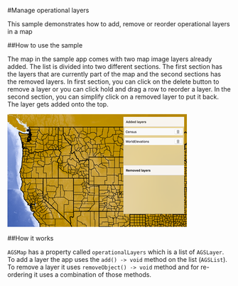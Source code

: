 #Manage operational layers

This sample demonstrates how to add, remove or reorder operational layers in a map

##How to use the sample

The map in the sample app comes with two map image layers already added. The list is divided into two different sections. The first section has the layers that are currently part of the map and the second sections has the removed layers. In first section, you can click on the delete button to remove a layer or you can click hold and drag a row to reorder a layer. In the second section, you can simplify click on a removed layer to put it back. The layer gets added onto the top.

![](image1.png)

##How it works

`AGSMap` has a property called `operationalLayers` which is a list of `AGSLayer`. To add a layer the app uses the `add() -> void` method on the list (`AGSList`). To remove a layer it uses `removeObject() -> void` method and for re-ordering it uses a combination of those methods.





